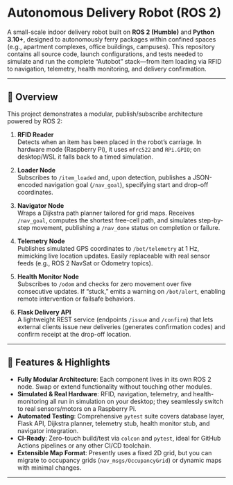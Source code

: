 # Autonomous Delivery Robot (ROS 2)

A small-scale indoor delivery robot built on **ROS 2 (Humble)** and **Python 3.10+**, designed to autonomously ferry packages within confined spaces (e.g., apartment complexes, office buildings, campuses). This repository contains all source code, launch configurations, and tests needed to simulate and run the complete “Autobot” stack—from item loading via RFID to navigation, telemetry, health monitoring, and delivery confirmation.

---

## 📖 Overview

This project demonstrates a modular, publish/subscribe architecture powered by ROS 2:

1. **RFID Reader**  
   Detects when an item has been placed in the robot’s carriage. In hardware mode (Raspberry Pi), it uses `mfrc522` and `RPi.GPIO`; on desktop/WSL it falls back to a timed simulation.

2. **Loader Node**  
   Subscribes to `/item_loaded` and, upon detection, publishes a JSON-encoded navigation goal (`/nav_goal`), specifying start and drop-off coordinates.

3. **Navigator Node**  
   Wraps a Dijkstra path planner tailored for grid maps. Receives `/nav_goal`, computes the shortest free-cell path, and simulates step-by-step movement, publishing a `/nav_done` status on completion or failure.

4. **Telemetry Node**  
   Publishes simulated GPS coordinates to `/bot/telemetry` at 1 Hz, mimicking live location updates. Easily replaceable with real sensor feeds (e.g., ROS 2 NavSat or Odometry topics).

5. **Health Monitor Node**  
   Subscribes to `/odom` and checks for zero movement over five consecutive updates. If “stuck,” emits a warning on `/bot/alert`, enabling remote intervention or failsafe behaviors.

6. **Flask Delivery API**  
   A lightweight REST service (endpoints `/issue` and `/confirm`) that lets external clients issue new deliveries (generates confirmation codes) and confirm receipt at the drop-off location.

---

## 🚀 Features & Highlights

- **Fully Modular Architecture**: Each component lives in its own ROS 2 node. Swap or extend functionality without touching other modules.
- **Simulated & Real Hardware**: RFID, navigation, telemetry, and health-monitoring all run in simulation on your desktop; they seamlessly switch to real sensors/motors on a Raspberry Pi.
- **Automated Testing**: Comprehensive `pytest` suite covers database layer, Flask API, Dijkstra planner, telemetry stub, health monitor stub, and navigator integration.
- **CI-Ready**: Zero-touch build/test via `colcon` and `pytest`, ideal for GitHub Actions pipelines or any other CI/CD toolchain.
- **Extensible Map Format**: Presently uses a fixed 2D grid, but you can migrate to occupancy grids (`nav_msgs/OccupancyGrid`) or dynamic maps with minimal changes.

---
